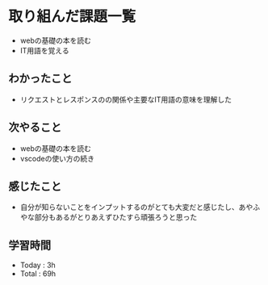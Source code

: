 # 取り組んだ課題一覧
- webの基礎の本を読む
- IT用語を覚える
## わかったこと
  - リクエストとレスポンスのの関係や主要なIT用語の意味を理解した
## 次やること
  - webの基礎の本を読む
  - vscodeの使い方の続き
## 感じたこと
  - 自分が知らないことをインプットするのがとても大変だと感じたし、あやふやな部分もあるがとりあえずひたすら頑張ろうと思った
## 学習時間
  - Today : 3h
  - Total : 69h
